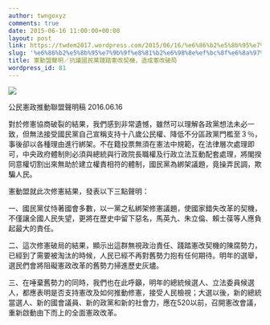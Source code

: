 ```yaml
---
author: twngoxyz
comments: true
date: 2015-06-16 11:00:00+00:00
layout: post
link: https://twdem2017.wordpress.com/2015/06/16/%e6%86%b2%e5%8b%95%e7%9b%9f%e8%81%b2%e6%98%8e%ef%bc%8f%e6%8a%97%e8%ad%b0%e5%9c%8b%e6%b0%91%e9%bb%a8%e8%b8%90%e8%b8%8f%e6%86%b2%e6%94%b9%e5%a5%91%e6%a9%9f%ef%bc%8c%e9%80%a0%e6%88%90%e6%86%b2%e6%94%b9/
slug: '%e6%86%b2%e5%8b%95%e7%9b%9f%e8%81%b2%e6%98%8e%ef%bc%8f%e6%8a%97%e8%ad%b0%e5%9c%8b%e6%b0%91%e9%bb%a8%e8%b8%90%e8%b8%8f%e6%86%b2%e6%94%b9%e5%a5%91%e6%a9%9f%ef%bc%8c%e9%80%a0%e6%88%90%e6%86%b2%e6%94%b9'
title: 憲動盟聲明／抗議國民黨踐踏憲改契機，造成憲改破局
wordpress_id: 81
---
```


[![](https://twdem2017.files.wordpress.com/2015/06/2abe7-0616-1.jpg?w=300)](https://twdem2017.files.wordpress.com/2015/06/2abe7-0616-1.jpg)

  
公民憲政推動聯盟聲明稿 2016.06.16  
  
對於修憲協商破裂的結果，我們感到非常遺憾，雖然可以理解各政黨想法未必一致，但無法接受國民黨自己宣稱支持十八歲公民權、降低不分區政黨門檻至３％，事後卻以各種理由進行綁架。不在籍投票無須在憲法中規範，在法律層次處理即可，中央政府體制則必須與總統與行政院長職權及行政立法互動配套處理，將閣揆同意權切割出來無助於建立權責相符的體制，國民黨為綁架議題，竟操弄民調，欺騙人民。  
  
憲動盟就此次修憲結果，發表以下三點聲明：  
  
一、國民黨仗恃著國會多數，以一黨之私綁架修憲議題，使國家錯失改革的契機，不僅讓全國人民失望，更將在歷史中留下惡名，馬英九、朱立倫、賴士葆等人應負起最大的責任。  
  
二、這次修憲破局的結果，顯示出這群無視政治責任、踐踏憲改契機的陳腐勢力，已經到了需要被淘汰的時候，人民已經不再對舊勢力抱有任何期待。明年的選舉，選民們會將阻礙憲政改革的舊勢力掃進歷史灰燼。  
  
三、在唾棄舊勢力的同時，我們也在此呼籲，明年的總統候選人、立法委員候選人，都應表明是否支持憲改及如何推動修憲，接受人民檢視；大選以後，新的總統當選人、新的國會議員、新的政黨和新的社會力，應在520以前，召開憲改會議，重新啟動由下而上的全面憲政改革。
